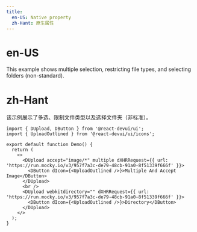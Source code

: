 ```yaml
---
title:
  en-US: Native property
  zh-Hant: 原生属性
---
```


# en-US

This example shows multiple selection, restricting file types, and selecting folders (non-standard).

# zh-Hant

该示例展示了多选、限制文件类型以及选择文件夹（非标准）。

```tsx
import { DUpload, DButton } from '@react-devui/ui';
import { UploadOutlined } from '@react-devui/ui/icons';

export default function Demo() {
  return (
    <>
      <DUpload accept="image/*" multiple dXHRRequest={{ url: 'https://run.mocky.io/v3/957f7a3c-de79-48cb-91a0-8f51339f666f' }}>
        <DButton dIcon={<UploadOutlined />}>Multiple And Accept Image</DButton>
      </DUpload>
      <br />
      <DUpload webkitdirectory="" dXHRRequest={{ url: 'https://run.mocky.io/v3/957f7a3c-de79-48cb-91a0-8f51339f666f' }}>
        <DButton dIcon={<UploadOutlined />}>Directory</DButton>
      </DUpload>
    </>
  );
}
```
